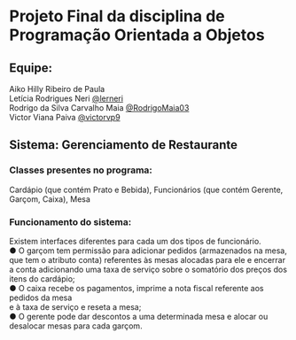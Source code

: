 # Projeto Final da disciplina de Programação Orientada a Objetos 


## Equipe:

Aiko Hilly Ribeiro de Paula <br/>
Letícia Rodrigues Neri [@lerneri](https://github.com/lerneri)<br/>
Rodrigo da Silva Carvalho Maia [@RodrigoMaia03](https://github.com/RodrigoMaia03)<br/>
Victor Viana Paiva [@victorvp9](https://github.com/RodrigoMaia03)<br/>


## Sistema: Gerenciamento de Restaurante


### Classes presentes no programa:

Cardápio (que contém Prato e Bebida), Funcionários
(que contém Gerente, Garçom, Caixa), Mesa

### Funcionamento do sistema: 

Existem interfaces diferentes para cada um dos tipos de
funcionário.<br/>
● O garçom tem permissão para adicionar pedidos (armazenados na mesa, que tem o
atributo conta) referentes às mesas alocadas para ele e encerrar a conta
adicionando uma taxa de serviço sobre o somatório dos preços dos itens do
cardápio;<br/>
● O caixa recebe os pagamentos, imprime a nota fiscal referente aos pedidos da mesa<br/>
e à taxa de serviço e reseta a mesa;<br/>
● O gerente pode dar descontos a uma determinada mesa e alocar ou desalocar
mesas para cada garçom.<br/>
